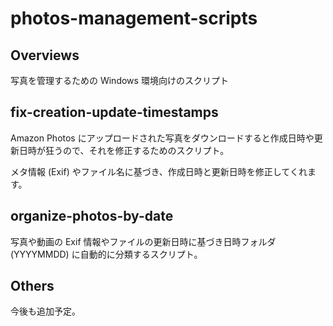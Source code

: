 # photos-management-scripts

## Overviews

写真を管理するための Windows 環境向けのスクリプト

## fix-creation-update-timestamps
Amazon Photos にアップロードされた写真をダウンロードすると作成日時や更新日時が狂うので、それを修正するためのスクリプト。

メタ情報 (Exif) やファイル名に基づき、作成日時と更新日時を修正してくれます。

## organize-photos-by-date
写真や動画の Exif 情報やファイルの更新日時に基づき日時フォルダ (YYYYMMDD) に自動的に分類するスクリプト。

## Others
今後も追加予定。
